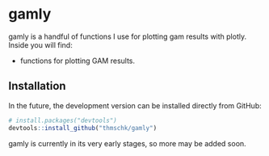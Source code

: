 # gamly

gamly is a handful of functions I use for plotting gam results with plotly. Inside you will find:

  - functions for plotting GAM results.

## Installation

In the future, the development version can be installed directly from GitHub:

``` r
# install.packages("devtools")
devtools::install_github("thmschk/gamly")
```

gamly is currently in its very early stages, so more may be added soon.
